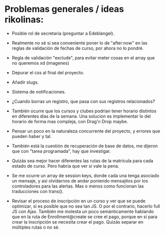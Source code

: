 # Problemas generales / ideas rikolinas:

- Posible rol de secretaria (preguntar a Edeblangel).

- Realmente no sé si sea conveniente poner lo de "after:now" en las reglas de validación de fechas de curso, por ahora no lo pondré.

- Regla de validación "exclude", para evitar meter cosas en el array que no queremos xd (imagenes)

- Depurar el css al final del proyecto.

- Añadir slugs.

- Sistema de notificaciones.

- ¿Cuando borras un registro, que pasa con sus registros relacionados?

- También ocurre que los cursos y clubes podrían tener horario distintos en diferentes días de la semana. Una solucion es implementar lo del horario de forma mas compleja, con Drag'n Drop maybe.

- Pensar un poco en la naturaleza concurrente del proyecto, y errores que pueden haber y tal.

- También está la cuestión de recuperación de base de datos, me dijeron que con "tarea programada", hay que investigar.

- Quizás sea mejor hacer diferentes las rutas de la matrícula para cada estado de curso. Pero habría que ver si vale la pena.

- Se me ocurre un array de session keys, donde cada una tenga asociado un mensaje, y así olvidarnos de andar poniendo mensajitos por los controladores para las alertas. Mas o menos como funcionan las traducciones con trans().

- Revisar el proceso de inscripción en un curso y ver que se puede optimizar, si es posible que no sea tan JS. O por el contrario, hacerlo full JS con Ajax. También me molesta un poco semánticamente hablando que en la ruta de Enrollment@create se cree el pago, porque en sí para crear la inscripción se necesita crear el pago. Quizás separar en múltiples rutas o no sé.
